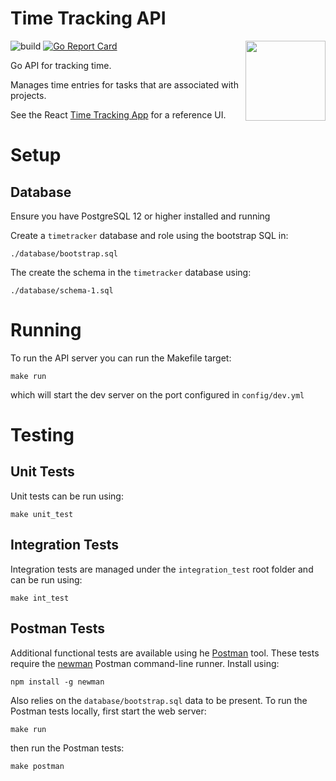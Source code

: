 # Time Tracking API

<img align="right" width="128" src="https://user-images.githubusercontent.com/479339/74610686-49244e80-50aa-11ea-8a3d-dd4a11856d6c.png">

![build](https://github.com/BryanMorgan/time-tracking-api/workflows/build/badge.svg?branch=main&event=push)
[![Go Report Card](https://goreportcard.com/badge/github.com/BryanMorgan/time-tracking-api)](https://goreportcard.com/report/github.com/BryanMorgan/time-tracking-api)

Go API for tracking time.

Manages time entries for tasks that are associated with projects.

See the React [Time Tracking App](https://github.com/BryanMorgan/time-tracking-app) for a reference UI.

# Setup

## Database
Ensure you have PostgreSQL 12 or higher installed and running

Create a `timetracker` database and role using the bootstrap SQL in:

```./database/bootstrap.sql```

The create the schema in the `timetracker` database using:

```./database/schema-1.sql```

# Running
To run the API server you can run the Makefile target:

```make run```

which will start the dev server on the port configured in `config/dev.yml`

# Testing

## Unit Tests
Unit tests can be run using:

```make unit_test```

## Integration Tests
Integration tests are managed under the `integration_test` root folder and can be run using:

```make int_test```

## Postman Tests
Additional functional tests are available using he [Postman](https://www.postman.com/) tool.
These tests require the [newman](https://github.com/postmanlabs/newman) Postman command-line runner. Install using:

```npm install -g newman```

Also relies on the `database/bootstrap.sql` data to be present. To run the Postman tests locally, first start the web server:

```make run```

then run the Postman tests:

```make postman```
